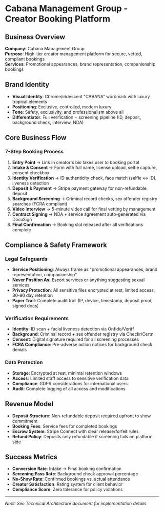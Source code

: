 # Cabana Management Group - Creator Booking Platform

## Business Overview

**Company**: Cabana Management Group  
**Purpose**: High-tier creator management platform for secure, vetted, compliant bookings  
**Services**: Promotional appearances, brand representation, companionship bookings  

## Brand Identity

- **Visual Identity**: Chrome/iridescent "CABANA" wordmark with luxury tropical elements
- **Positioning**: Exclusive, controlled, modern luxury
- **Tone**: Safety, exclusivity, and professionalism above all
- **Differentiator**: Full verification + screening pipeline (ID, deposit, background check, interview, NDA)

## Core Business Flow

### 7-Step Booking Process

1. **Entry Point** → Link in creator's bio takes user to booking portal
2. **Intake & Consent** → Form with full name, license upload, selfie capture, consent checkbox
3. **Identity Verification** → ID authenticity check, face match (selfie ↔ ID), liveness detection
4. **Deposit & Payment** → Stripe payment gateway for non-refundable deposit
5. **Background Screening** → Criminal record checks, sex offender registry searches (FCRA compliant)
6. **Video Interview** → 5-minute video call for final vetting by management
7. **Contract Signing** → NDA + service agreement auto-generated via DocuSign
8. **Final Confirmation** → Booking slot released after all verifications complete

## Compliance & Safety Framework

### Legal Safeguards
- **Service Positioning**: Always frame as "promotional appearances, brand representation, companionship" 
- **Never Position As**: Escort services or anything suggesting sexual services
- **Privacy Protection**: All sensitive files encrypted at rest, limited access, 30-90 day retention
- **Paper Trail**: Complete audit trail (IP, device, timestamp, deposit proof, signed docs)

### Verification Requirements
- **Identity**: ID scan + facial liveness detection via Onfido/Veriff
- **Background**: Criminal record + sex offender registry via Checkr/Certn
- **Consent**: Digital signature required for all screening processes
- **FCRA Compliance**: Pre-adverse action notices for background check denials

### Data Protection
- **Storage**: Encrypted at rest, minimal retention windows
- **Access**: Limited staff access to sensitive verification data  
- **Compliance**: GDPR considerations for international users
- **Audit**: Complete logging of all access and modifications

## Revenue Model

- **Deposit Structure**: Non-refundable deposit required upfront to show commitment
- **Booking Fees**: Service fees for completed bookings
- **Escrow System**: Stripe Connect with clear release/forfeit rules
- **Refund Policy**: Deposits only refundable if screening fails on platform side

## Success Metrics

- **Conversion Rate**: Intake → Final booking confirmation
- **Screening Pass Rate**: Background check approval percentage
- **No-Show Rate**: Confirmed bookings vs. actual attendance
- **Creator Satisfaction**: Rating system for client behavior
- **Compliance Score**: Zero tolerance for policy violations

---

*Next: See Technical Architecture document for implementation details*